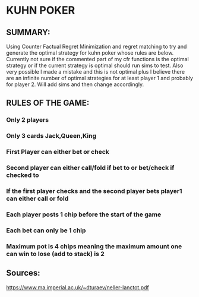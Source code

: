 # KUHN POKER

## SUMMARY:
Using Counter Factual Regret Minimization and regret matching to try and generate the optimal strategy for kuhn poker whose rules are below.
Currently not sure if the commented part of my cfr functions is the optimal strategy or if the current strategy is optimal should run sims to test.
Also very possible I made a mistake and this is not optimal plus I believe there are an infinite number of optimal strategies for at least player 1
and probably for player 2. Will add sims and then change accordingly.

## RULES OF THE GAME:
### Only 2 players
### Only 3 cards Jack,Queen,King
### First Player can either bet or check
### Second player can either call/fold if bet to or bet/check if checked to
### If the first player checks and the second player bets player1 can either call or fold
### Each player posts 1 chip before the start of the game
### Each bet can only be 1 chip
### Maximum pot is 4 chips meaning the maximum amount one can win to lose (add to stack) is 2

## Sources:
https://www.ma.imperial.ac.uk/~dturaev/neller-lanctot.pdf

